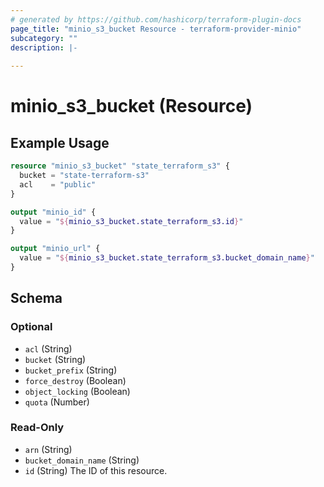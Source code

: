 ```yaml
---
# generated by https://github.com/hashicorp/terraform-plugin-docs
page_title: "minio_s3_bucket Resource - terraform-provider-minio"
subcategory: ""
description: |-
  
---
```


# minio_s3_bucket (Resource)



## Example Usage

```terraform
resource "minio_s3_bucket" "state_terraform_s3" {
  bucket = "state-terraform-s3"
  acl    = "public"
}

output "minio_id" {
  value = "${minio_s3_bucket.state_terraform_s3.id}"
}

output "minio_url" {
  value = "${minio_s3_bucket.state_terraform_s3.bucket_domain_name}"
}
```

<!-- schema generated by tfplugindocs -->
## Schema

### Optional

- `acl` (String)
- `bucket` (String)
- `bucket_prefix` (String)
- `force_destroy` (Boolean)
- `object_locking` (Boolean)
- `quota` (Number)

### Read-Only

- `arn` (String)
- `bucket_domain_name` (String)
- `id` (String) The ID of this resource.
